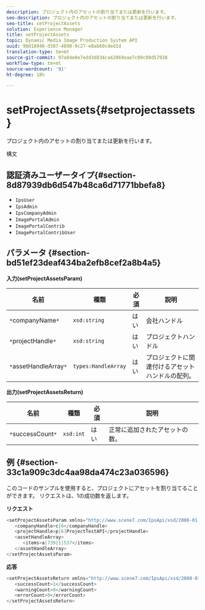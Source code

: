 ```yaml
---
description: プロジェクト内のアセットの割り当てまたは更新を行います。
seo-description: プロジェクト内のアセットの割り当てまたは更新を行います。
seo-title: setProjectAssets
solution: Experience Manager
title: setProjectAssets
topic: Dynamic Media Image Production System API
uuid: 98d18948-d387-4890-9c27-e8ab60cded1d
translation-type: tm+mt
source-git-commit: 97a84e8e7edd3d834ca42069eae7c09c00d57938
workflow-type: tm+mt
source-wordcount: '91'
ht-degree: 18%

---
```



# setProjectAssets{#setprojectassets}

プロジェクト内のアセットの割り当てまたは更新を行います。

構文

## 認証済みユーザータイプ{#section-8d87939db6d547b48ca6d71771bbefa8}

* `IpsUser`
* `IpsAdmin`
* `IpsCompanyAdmin`
* `ImagePortalAdmin`
* `ImagePortalContrib`
* `ImagePortalContribUser`

## パラメータ {#section-bd51ef23deaf434ba2efb8cef2a8b4a5}

**入力(setProjectAssetsParam)**

| 名前 | 種類 | 必須 | 説明 |
|---|---|---|---|
| `*`companyName`*` | `xsd:string` | はい | 会社ハンドル |
| `*`projectHandle`*` | `xsd:string` | はい | プロジェクトハンドル |
| `*`assetHandleArray`*` | `types:HandleArray` | はい | プロジェクトに関連付けるアセットハンドルの配列。 |

**出力(setProjectAssetsReturn)**

| 名前 | 種類 | 必須 | 説明 |
|---|---|---|---|
| `*`successCount`*` | `xsd:int` | はい | 正常に追加されたアセットの数。 |

## 例 {#section-33c1a909c3dc4aa98da474c23a036596}

このコードのサンプルを使用すると、プロジェクトにアセットを割り当てることができます。 リクエストは、1の成功数を返します。

**リクエスト**

```java
<setProjectAssetsParam xmlns="http://www.scene7.com/IpsApi/xsd/2008-01-15">
   <companyHandle>c|6</companyHandle>
   <projectHandle>p|6|ProjectTestAPI</projectHandle>
   <assetHandleArray>
      <items>a|739|1|537</items>
   </assetHandleArray>
</setProjectAssetsParam>
```

**応答**

```java
<setProjectAssetsReturn xmlns="http://www.scene7.com/IpsApi/xsd/2008-01-15">
   <successCount>1</successCount>
   <warningCount>0</warningCount>
   <errorCount>0</errorCount>
</setProjectAssetsReturn>
```

